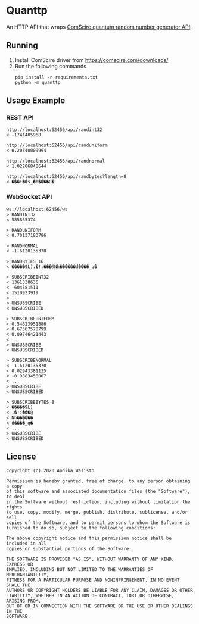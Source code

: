 Quanttp
=======

An HTTP API that wraps [ComScire quantum random number generator API](https://comscire.com/downloads/qwqngdoc/).

Running
-------

1. Install ComScire driver from https://comscire.com/downloads/
2. Run the following commands
   ```
   pip install -r requirements.txt
   python -m quanttp
   ```

Usage Example
-------------

### REST API

	http://localhost:62456/api/randint32
	< -1741405968

	http://localhost:62456/api/randuniform
	< 0.20340009994

	http://localhost:62456/api/randnormal
	< 1.02206840644

	http://localhost:62456/api/randbytes?length=8
	< ���E��s_�b����G�


### WebSocket API
	
	ws://localhost:62456/ws
	> RANDINT32
	< 585865374

	> RANDUNIFORM
	< 0.70137183786

	> RANDNORMAL
	< -1.6120135370

	> RANDBYTES 16
	< �����9L).�!:���@Nh������d����_q�

	> SUBSCRIBEINT32
	< 1361330636
	< -604581511
	< 1510923919
	< ...
	> UNSUBSCRIBE
	< UNSUBSCRIBED

	> SUBSCRIBEUNIFORM
	< 0.54623951886
	< 0.67567578799
	< 0.09746421443
	< ...
	> UNSUBSCRIBE
	< UNSUBSCRIBED

	> SUBSCRIBENORMAL
	< -1.6120135370
	< 0.02943381135
	< -0.9883458007
	< ...
	> UNSUBSCRIBE
	< UNSUBSCRIBED

	> SUBSCRIBEBYTES 8
	< �����9L)
	< .�!:���@
	< Nh������
	< d����_q�
	< ...
	> UNSUBSCRIBE
	< UNSUBSCRIBED

License
-------

    Copyright (c) 2020 Andika Wasisto

    Permission is hereby granted, free of charge, to any person obtaining a copy
    of this software and associated documentation files (the "Software"), to deal
    in the Software without restriction, including without limitation the rights
    to use, copy, modify, merge, publish, distribute, sublicense, and/or sell
    copies of the Software, and to permit persons to whom the Software is
    furnished to do so, subject to the following conditions:

    The above copyright notice and this permission notice shall be included in all
    copies or substantial portions of the Software.

    THE SOFTWARE IS PROVIDED "AS IS", WITHOUT WARRANTY OF ANY KIND, EXPRESS OR
    IMPLIED, INCLUDING BUT NOT LIMITED TO THE WARRANTIES OF MERCHANTABILITY,
    FITNESS FOR A PARTICULAR PURPOSE AND NONINFRINGEMENT. IN NO EVENT SHALL THE
    AUTHORS OR COPYRIGHT HOLDERS BE LIABLE FOR ANY CLAIM, DAMAGES OR OTHER
    LIABILITY, WHETHER IN AN ACTION OF CONTRACT, TORT OR OTHERWISE, ARISING FROM,
    OUT OF OR IN CONNECTION WITH THE SOFTWARE OR THE USE OR OTHER DEALINGS IN THE
    SOFTWARE.